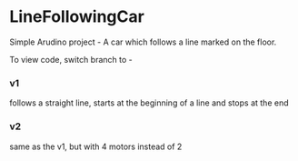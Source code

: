 # LineFollowingCar

Simple Arudino project - A car which follows a line marked on the floor.

To view code, switch branch to -

### v1
follows a straight line, starts at the beginning of a line and stops at the end

### v2
same as the v1, but with 4 motors instead of 2
